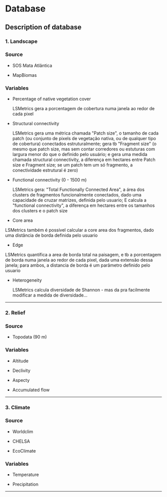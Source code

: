 # Database

## Description of database 

### 1. Landscape

### Source
- SOS Mata Atlântica

- MapBiomas

### Variables
- Percentage of native vegetation cover

  LSMetrics gera a porcentagem de cobertura numa janela ao redor de cada pixel

- Structural connectivity

  LSMetrics gera uma métrica chamada "Patch size", o tamanho de cada patch (ou conjunto de pixels de vegetação nativa, ou de qualquer tipo de cobertura) conectados estruturalmente;  gera tb "Fragment size" (o mesmo que patch size, mas sem contar corredores ou estuturas com largura menor do que o definido pelo usuário;  e gera uma medida chamada structural connectivity, a diferença em hectares entre Patch size e Fragment size;  se um patch tem um só fragmento, a conectividade estrutural é zero)

- Functional connectivity (0 - 1500 m)

  LSMetrics gera: "Total Functionally Connected Area", a área dos clusters de fragmentos funcionalmente conectados, dado uma capacidade de cruzar matrizes,  definida pelo usuario; E calcula a "functional connectivity", a diferença em hectares entre os tamanhos dos clusters e o patch size

- Core area

 LSMetrics também é possível calcular a core area dos fragmentos, dado uma distância de borda definida pelo usuario
 
 - Edge

  LSMetrics quantifica a area de borda total na paisagem, e tb a porcentagem de borda numa janela ao redor de cada pixel, dada uma extensão dessa janela;  para ambos, a distancia de borda é um parâmetro definido pelo usuario
        
- Heterogeneity

  LSMetrics calcula diversidade de Shannon - mas da pra facilmente modificar a medida de diversidade...

---

### 2. Relief

### Source
- Topodata (90 m)

### Variables
- Altitude

- Declivity

- Aspecty

- Accumulated flow

---

### 3. Climate

### Source
- Worldclim

- CHELSA

- EcoClimate

### Variables
- Temperature

- Precipitation


---
